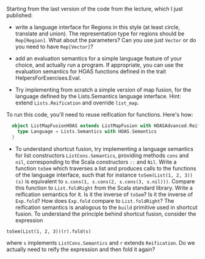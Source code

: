 Starting from the last version of the code from the lecture, which I just published:
- write a language interface for Regions in this style (at least circle, translate and union). The representation type for regions should be `Rep[Region]`. What about the parameters? Can you use just `Vector` or do you need to have `Rep[Vector]`?

- add an evaluation semantics for a simple language feature of your choice, and actually run a program. If appropriate, you can use the evaluation semantics for HOAS functions defined in the trait HelpersForExercises.Eval.

- Try implementing from scratch a simple version of map fusion, for the language defined by the Lists.Semantics language interface.
Hint: extend `Lists.Reification` and override `list_map`.

To run this code, you'll need to reuse reification for functions. Here's how:

```scala
  object ListMapFusionHOAS extends ListMapFusion with HOASAdvanced.Reification {
    type Language = Lists.Semantics with HOAS.Semantics
  }
```

- To understand shortcut fusion, try implementing a language semantics for list constructors `ListCons.Semantics`, providing methods `cons` and `nil`, corresponding to the Scala constructors `::` and `Nil`. Write a function `toSem` which traverses a list and produces calls to the functions of the language interface, such that for instance `toSem(List(1, 2, 3))(s)` is equivalent to `s.cons(1, s.cons(2, s.cons(3, s.nil)))`. Compare this function to `List.foldRight` from the Scala standard library.
Write a reification semantics for it. Is it the inverse of `toSem`? Is it the inverse of `Exp.fold`? How does `Exp.fold` compare to `List.foldRight`?
The reification semantics is analogous to the `build` primitive used in shortcut fusion. To understand the principle behind shortcut fusion, consider the expression

`toSem(List(1, 2, 3))(r).fold(s)`

where `s` implements `ListCons.Semantics` and `r` extends `Reification`. Do we actually need to reify the expression and then fold it again?
